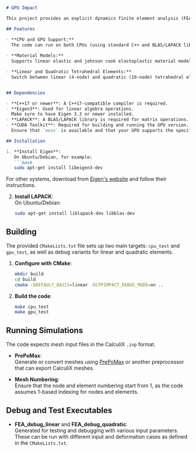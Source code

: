 ```markdown
# GPU Impact

This project provides an explicit dynamics finite element analysis (FEA) code designed to run on both CPUs and GPUs using CUDA. It is focused on simulating hyperelastic Neo-Hookean materials on tetrahedral meshes. The code supports both linear and quadratic tetrahedral elements and uses an explicit time integration scheme suitable for highly nonlinear problems.

## Features

- **CPU and GPU Support:**  
  The code can run on both CPUs (using standard C++ and BLAS/LAPACK libraries) and GPUs (using CUDA).
  
- **Material Models:**  
  Supports linear elastic and johnson cook elastoplastic material model (WIP) 

- **Linear and Quadratic Tetrahedral Elements:**  
  Switch between linear (4-node) and quadratic (10-node) tetrahedral elements at compile time.


## Dependencies

- **C++17 or newer**: A C++17-compatible compiler is required.
- **Eigen3**: Used for linear algebra operations.  
  Make sure to have Eigen 3.3 or newer installed.
- **LAPACK**: A BLAS/LAPACK library is required for matrix operations.
- **CUDA Toolkit**: Required for building and running the GPU version.  
  Ensure that `nvcc` is available and that your GPU supports the specified architectures.

## Installation

1. **Install Eigen**:  
   On Ubuntu/Debian, for example:
   ```bash
   sudo apt-get install libeigen3-dev
   ```
   For other systems, download from [Eigen's website](https://eigen.tuxfamily.org/) and follow their instructions.

2. **Install LAPACK**:  
   On Ubuntu/Debian:
   ```bash
   sudo apt-get install liblapack-dev libblas-dev
   ```

## Building

The provided `CMakeLists.txt` file sets up two main targets: `cpu_test` and `gpu_test`, as well as debug variants for linear and quadratic elements.

1. **Configure with CMake**:
   ```bash
   mkdir build
   cd build
   cmake -DDEFAULT_BASIS=linear -DCPPIMPACT_DEBUG_MODE=on ..
   ```
   
2. **Build the code**:
   ```bash
   make cpu_test
   make gpu_test


## Running Simulations

The code expects mesh input files in the CalculiX `.inp` format.

- **PrePoMax**:  
  Generate or convert meshes using [PrePoMax](https://prepomax.fs.um.si/) or another preprocessor that can export CalculiX meshes.
  
- **Mesh Numbering**:  
  Ensure that the node and element numbering start from 1, as the code assumes 1-based indexing for nodes and elements.

## Debug and Test Executables

- **FEA_debug_linear** and **FEA_debug_quadratic**:  
  Generated for testing and debugging with various input parameters.  
  These can be run with different input and deformation cases as defined in the `CMakeLists.txt`.